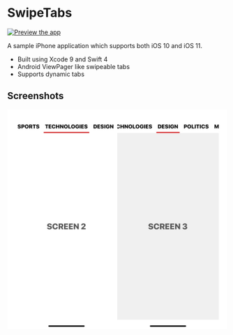 # SwipeTabs
[![Preview the app](https://img.shields.io/badge/Preview-Appetize.io-orange.svg)](https://appetize.io/app/4akbyr5cyhtbqc9wqx1z774ayr)

A sample iPhone application which supports both iOS 10 and iOS 11.

  - Built using Xcode 9 and Swift 4
  - Android ViewPager like swipeable tabs 
  - Supports dynamic tabs

## Screenshots

![Swipetabs](https://raw.githubusercontent.com/athulsai/SwipeTabs/master/screenshot.jpg)
